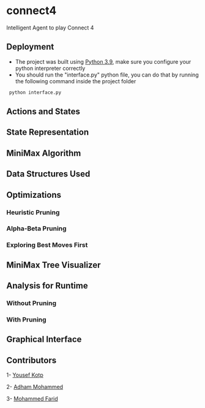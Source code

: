 # connect4
Intelligent Agent to play Connect 4

## Deployment

- The project was built using [Python 3.9](https://www.python.org/downloads/release/python-390/), make sure you configure your python interpreter correctly
- You should run the "interface.py" python file, you can do that by running the following command inside the project folder
 ```bash
  python interface.py
 ```


## Actions and States


## State Representation



## MiniMax Algorithm


## Data Structures Used


## Optimizations

### Heuristic Pruning

### Alpha-Beta Pruning

### Exploring Best Moves First


## MiniMax Tree Visualizer


## Analysis for Runtime
### Without Pruning
<!-- time taken and node expanded for different depths -->
### With Pruning



## Graphical Interface


## Contributors

1- [Yousef Kotp](https://github.com/yousefkotp)

2- [Adham Mohammed](https://github.com/adhammohamed1)

3- [Mohammed Farid](https://github.com/MohamedFarid612)
